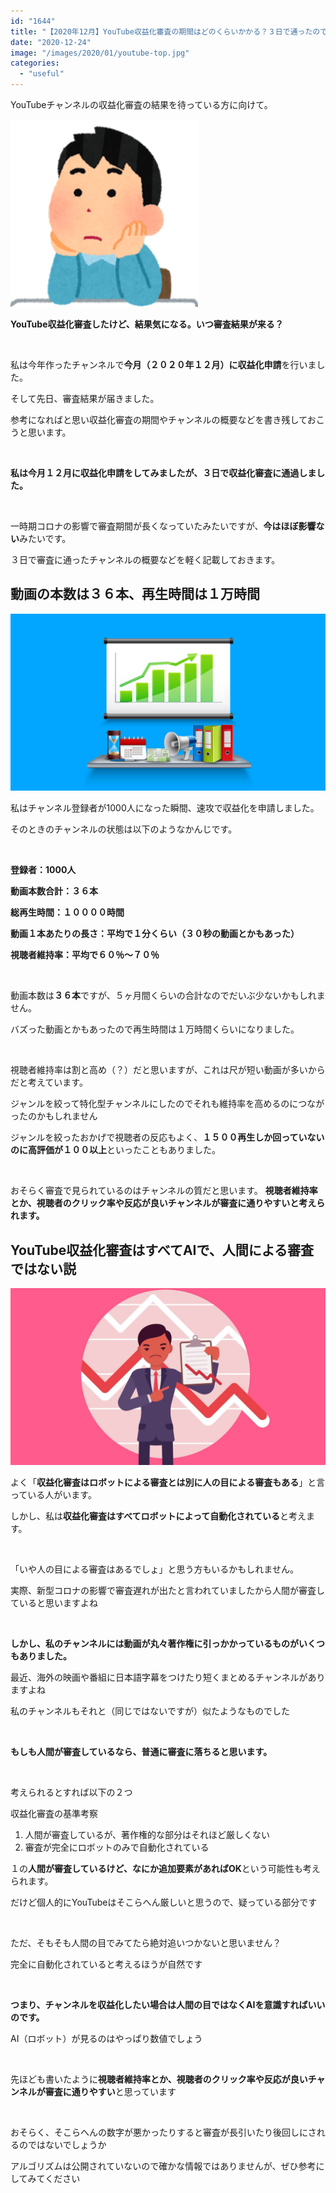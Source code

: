 ```yaml
---
id: "1644"
title: "【2020年12月】YouTube収益化審査の期間はどのくらいかかる？３日で通ったので報告"
date: "2020-12-24"
image: "/images/2020/01/youtube-top.jpg"
categories: 
  - "useful"
---
```


YouTubeチャンネルの収益化審査の結果を待っている方に向けて。

![](/images/2020/04/thinking_300x300.png)

**YouTube収益化審査したけど、結果気になる。いつ審査結果が来る？**

 

私は今年作ったチャンネルで**今月（２０２０年１２月）に収益化申請**を行いました。

そして先日、審査結果が届きました。

参考になればと思い収益化審査の期間やチャンネルの概要などを書き残しておこうと思います。

 

**私は今月１２月に収益化申請をしてみましたが、３日で収益化審査に通過しました。**

 

一時期コロナの影響で審査期間が長くなっていたみたいですが、**今はほぼ影響ない**みたいです。

３日で審査に通ったチャンネルの概要などを軽く記載しておきます。

## 動画の本数は３６本、再生時間は１万時間

![](/images/2020/05/grow_chart.jpg)

私はチャンネル登録者が1000人になった瞬間、速攻で収益化を申請しました。

そのときのチャンネルの状態は以下のようなかんじです。

 

**登録者：1000人**

**動画本数合計：３６本**

**総再生時間：１００００時間**

**動画１本あたりの長さ：平均で１分くらい（３０秒の動画とかもあった）**

**視聴者維持率：平均で６０％～７０％**

 

動画本数は**３６本**ですが、５ヶ月間くらいの合計なのでだいぶ少ないかもしれません。

バズった動画とかもあったので再生時間は１万時間くらいになりました。

 

視聴者維持率は割と高め（？）だと思いますが、これは尺が短い動画が多いからだと考えています。

ジャンルを絞って特化型チャンネルにしたのでそれも維持率を高めるのにつながったのかもしれません

ジャンルを絞ったおかげで視聴者の反応もよく、**１５００再生しか回っていないのに高評価が１００以上**といったこともありました。

 

おそらく審査で見られているのはチャンネルの質だと思います。 **視聴者維持率とか、視聴者のクリック率や反応が良いチャンネルが審査に通りやすいと考えられます。**

## YouTube収益化審査はすべてAIで、人間による審査ではない説

![](/images/2020/07/decrease_yourbad.jpg)

よく「**収益化審査はロボットによる審査とは別に人の目による審査もある**」と言っている人がいます。

しかし、私は**収益化審査はすべてロボットによって自動化されている**と考えます。

 

「いや人の目による審査はあるでしょ」と思う方もいるかもしれません。

実際、新型コロナの影響で審査遅れが出たと言われていましたから人間が審査していると思いますよね

 

**しかし、私のチャンネルには動画が丸々著作権に引っかかっているものがいくつもありました。**

最近、海外の映画や番組に日本語字幕をつけたり短くまとめるチャンネルがありますよね

私のチャンネルもそれと（同じではないですが）似たようなものでした

 

**もしも人間が審査しているなら、普通に審査に落ちると思います。**

 

考えられるとすれば以下の２つ

収益化審査の基準考察

1. 人間が審査しているが、著作権的な部分はそれほど厳しくない
2. 審査が完全にロボットのみで自動化されている

１の**人間が審査しているけど、なにか追加要素があればOK**という可能性も考えられます。

だけど個人的にYouTubeはそこらへん厳しいと思うので、疑っている部分です

 

ただ、そもそも人間の目でみてたら絶対追いつかないと思いません？

完全に自動化されていると考えるほうが自然です

 

**つまり、チャンネルを収益化したい場合は人間の目ではなくAIを意識すればいいのです。**

AI（ロボット）が見るのはやっぱり数値でしょう

 

先ほども書いたように**視聴者維持率とか、視聴者のクリック率や反応が良いチャンネルが審査に通りやすい**と思っています

 

おそらく、そこらへんの数字が悪かったりすると審査が長引いたり後回しにされるのではないでしょうか

アルゴリズムは公開されていないので確かな情報ではありませんが、ぜひ参考にしてみてください
